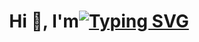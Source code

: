 
<h1 align="center">Hi 👋, I'm<a href="https://git.io/typing-svg" align="center"><img src="https://readme-typing-svg.demolab.com?font=Fira+Code&pause=1000&random=false&width=435&lines=Chhatrodiya+Mayur" alt="Typing SVG" /></a></h1>

